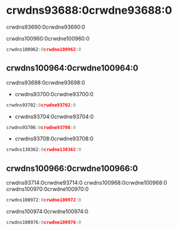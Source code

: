 # crwdns93688:0crwdne93688:0

<p class="description">crwdns93690:0crwdne93690:0</p>

crwdns100960:0crwdne100960:0

```js
crwdns100962:0crwdne100962:0
```

## crwdns100964:0crwdne100964:0

crwdns93698:0crwdne93698:0

- crwdns93700:0crwdne93700:0

```js
crwdns93702:0crwdne93702:0
```

- crwdns93704:0crwdne93704:0

```js
crwdns93706:0crwdne93706:0
```

- crwdns93708:0crwdne93708:0

```js
crwdns130362:0crwdne130362:0
```

## crwdns100966:0crwdne100966:0

crwdns93714:0crwdne93714:0 crwdns100968:0crwdne100968:0 crwdns100970:0crwdne100970:0

```js
crwdns100972:0crwdne100972:0
```

crwdns100974:0crwdne100974:0

```js
crwdns100976:0crwdne100976:0
```